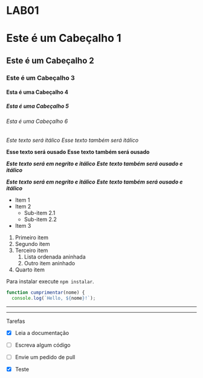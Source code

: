 LAB01
=====

# Este é um Cabeçalho 1

## Este é um Cabeçalho 2

### Este é um Cabeçalho 3

#### Esta é uma Cabeçalho 4

##### Esta é uma Cabeçalho 5

###### Esta é uma Cabeçalho 6

*Este texto será itálico* _Esse texto também será itálico_

**Esse texto será ousado** __Esse texto também será ousado__

***Este texto será em negrito e itálico*** ___Este texto também será ousado e itálico___

***Este texto será em negrito e itálico*** ___Este texto também será ousado e itálico___

- Item 1
- Item 2
  - Sub-item 2.1
  - Sub-item 2.2
- Item 3

1. Primeiro item
2. Segundo item
3. Terceiro item
   1. Lista ordenada aninhada
   2. Outro item aninhado
4. Quarto item

Para instalar execute `npm instalar`.

```javascript
function cumprimentar(nome) {
  console.log(`Hello, ${nome}!`);
``````
__________________________________________________________________
__________________________________________________________________

Tarefas 
- [x] Leia a documentação  
- [ ] Escreva algum código  
- [ ] Envie um pedido de pull  
- [x] Teste  


